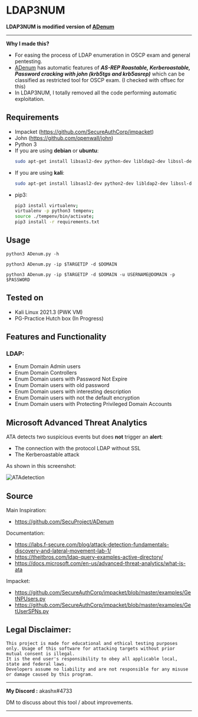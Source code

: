# LDAP3NUM

**LDAP3NUM is modified version of [ADenum](https://github.com/SecuProject/ADenum)**

---

**Why I made this?**
- For easing the process of LDAP enumeration in OSCP exam and general pentesting.
- [ADenum](https://github.com/SecuProject/ADenum) has automatic features of **_AS-REP Roastable, Kerberoastable, Password cracking with john (krb5tgs and krb5asrep)_** which can be classified as restricted tool for OSCP exam. (I checked with offsec for this)
- In LDAP3NUM, I totally removed all the code performing automatic exploitation.

## Requirements
- Impacket (https://github.com/SecureAuthCorp/impacket)
- John (https://github.com/openwall/john)
- Python 3 
- If you are using **debian** or **ubuntu**:
	```bash
	sudo apt-get install libsasl2-dev python-dev libldap2-dev libssl-dev
	```
- If you are using  **kali**:
	```bash
	sudo apt-get install libsasl2-dev python2-dev libldap2-dev libssl-dev
	```
- pip3:
	```bash
    pip3 install virtualenv;
    virtualenv -p python3 tempenv; 
    source ./tempenv/bin/activate;
	pip3 install -r requirements.txt
	```
## Usage
```
python3 ADenum.py -h

python3 ADenum.py -ip $TARGETIP -d $DOMAIN

python3 ADenum.py -ip $TARGETIP -d $DOMAIN -u USERNAME@DOMAIN -p $PASSWORD
```


## Tested on
- Kali Linux 2021.3 (PWK VM)
- PG-Practice Hutch box (In Progress)
  
## Features and Functionality 
### LDAP:

- Enum Domain Admin users
- Enum Domain Controllers
- Enum Domain users with Password Not Expire
- Enum Domain users with old password
- Enum Domain users with interesting description
- Enum Domain users with not the default encryption
- Enum Domain users with Protecting Privileged Domain Accounts

## Microsoft Advanced Threat Analytics

ATA detects two suspicious events but does **not** trigger an **alert**:
- The connection with the protocol LDAP without SSL
- The Kerberoastable attack 

As shown in this screenshot:

![ATAdetection](https://user-images.githubusercontent.com/26841401/174618534-ebbf640d-e61b-4d4d-8028-fb48eaa0b848.png)

## Source 
Main Inspiration:
- https://github.com/SecuProject/ADenum

Documentation:
- https://labs.f-secure.com/blog/attack-detection-fundamentals-discovery-and-lateral-movement-lab-1/
- https://theitbros.com/ldap-query-examples-active-directory/
- https://docs.microsoft.com/en-us/advanced-threat-analytics/what-is-ata

Impacket:
- https://github.com/SecureAuthCorp/impacket/blob/master/examples/GetNPUsers.py
- https://github.com/SecureAuthCorp/impacket/blob/master/examples/GetUserSPNs.py


## Legal Disclaimer:

    This project is made for educational and ethical testing purposes only. Usage of this software for attacking targets without prior mutual consent is illegal. 
    It is the end user's responsibility to obey all applicable local, state and federal laws. 
    Developers assume no liability and are not responsible for any misuse or damage caused by this program.

---

**My Discord :** akashx#4733

DM to discuss about this tool / about improvements. 

---
